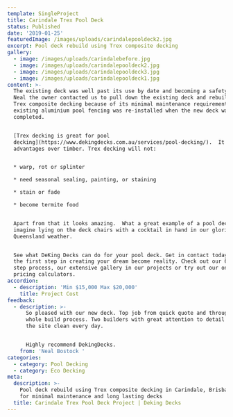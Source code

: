 ```yaml
---
template: SingleProject
title: Carindale Trex Pool Deck
status: Published
date: '2019-01-25'
featuredImage: /images/uploads/carindalepooldeck2.jpg
excerpt: Pool deck rebuild using Trex composite decking
gallery:
  - image: /images/uploads/carindalebefore.jpg
  - image: /images/uploads/carindalepooldeck2.jpg
  - image: /images/uploads/carindalepooldeck3.jpg
  - image: /images/uploads/carindalepooldeck1.jpg
content: >-
  The existing deck was well past its use by date and becoming a safety issue. 
  Neal the owner contacted us to pull down the existing deck and rebuild using
  Trex composite decking because of its minimal maintenance requirements.  The
  existing aluminium pool fencing was re-installed when the new deck was
  completed.


  [Trex decking is great for pool
  decking](https://www.dekingdecks.com.au/services/pool-decking/).  It has many
  advantages over timber. Trex decking will not:


  * warp, rot or splinter

  * need seasonal sealing, painting, or staining

  * stain or fade

  * become termite food


  Apart from that it looks amazing.  What a great example of a pool deck.  I can
  imagine lying on the deck chairs with a cocktail in hand in our glorious
  Queensland weather.


  See what DeKing Decks can do for your pool deck. Get in contact today and take
  the first step in creating your dream become reality. Check out our 6 simple
  step process, our extensive gallery in our projects or try out our online
  pricing calculators.
accordion:
  - description: 'Min $15,000 Max $20,000'
    title: Project Cost
feedback:
  - description: >-
      So pleased with our new deck. Top job from quick quote and through the
      whole build process. Two builders with great attention to detail and left
      the site clean every day.


      Highly recommend DekingDecks.
    from: 'Neal Bostock '
categories:
  - category: Pool Decking
  - category: Eco Decking
meta:
  description: >-
    Pool deck rebuild using Trex composite decking in Carindale, Brisbane. Great
    for minimal maintenance and long lasting decks
  title: Carindale Trex Pool Deck Project | Deking Decks
---
```


